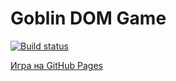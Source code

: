 # Goblin DOM Game
[![Build status](https://ci.appveyor.com/api/projects/status/22jc7nibrymqcymv?svg=true)](https://ci.appveyor.com/project/TatiMarksman/dom-game)

[Игра на GitHub Pages](https://TatiMarksman.github.io/dom-game/)
